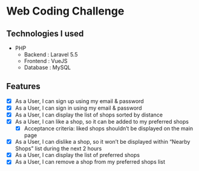 # Web Coding Challenge

## Technologies I used

* PHP
    * Backend : Laravel 5.5
    * Frontend : VueJS
    * Database : MySQL

## Features

* [x] As a User, I can sign up using my email & password
* [x] As a User, I can sign in using my email & password
* [X] As a User, I can display the list of shops sorted by distance
* [x] As a User, I can like a shop, so it can be added to my preferred shops
    * [x] Acceptance criteria: liked shops shouldn’t be displayed on the main page
* [x] As a User, I can dislike a shop, so it won’t be displayed within “Nearby Shops” list during the next 2 hours
* [X] As a User, I can display the list of preferred shops
* [X] As a User, I can remove a shop from my preferred shops list
